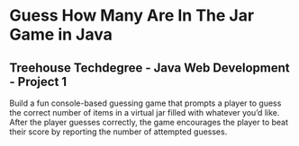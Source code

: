 # Guess How Many Are In The Jar Game in Java
## Treehouse Techdegree - Java Web Development - Project 1
Build a fun console-based guessing game that prompts a player to guess the correct number of items in a virtual jar filled with whatever you’d like. After the player guesses correctly, the game encourages the player to beat their score by reporting the number of attempted guesses.
